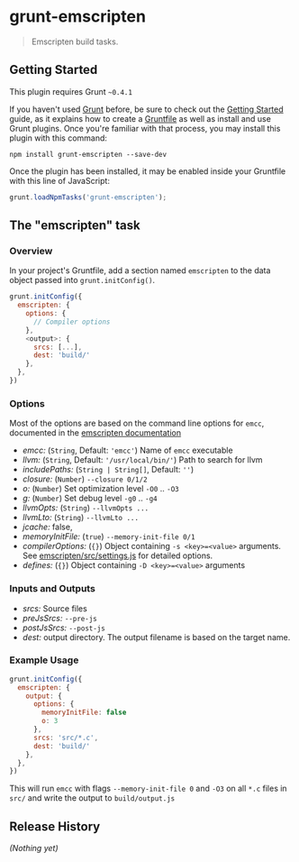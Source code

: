 # grunt-emscripten

> Emscripten build tasks.

## Getting Started
This plugin requires Grunt `~0.4.1`

If you haven't used [Grunt](http://gruntjs.com/) before, be sure to check out the [Getting Started](http://gruntjs.com/getting-started) guide, as it explains how to create a [Gruntfile](http://gruntjs.com/sample-gruntfile) as well as install and use Grunt plugins. Once you're familiar with that process, you may install this plugin with this command:

```shell
npm install grunt-emscripten --save-dev
```

Once the plugin has been installed, it may be enabled inside your Gruntfile with this line of JavaScript:

```js
grunt.loadNpmTasks('grunt-emscripten');
```

## The "emscripten" task

### Overview
In your project's Gruntfile, add a section named `emscripten` to the data object passed into `grunt.initConfig()`.

```js
grunt.initConfig({
  emscripten: {
    options: {
      // Compiler options
    },
    <output>: {
      srcs: [...],
      dest: 'build/'
    },
  },
})
```

### Options
Most of the options are based on the command line options for `emcc`, documented in the
[emscripten documentation](https://kripken.github.io/emscripten-site/docs/tools_reference/emcc.html)

- *emcc:* (`String`, Default: `'emcc'`) Name of `emcc` executable
- *llvm:* (`String`, Default: `'/usr/local/bin/'`) Path to search for llvm
- *includePaths:* (`String | String[]`, Default: `''`)
- *closure:* (`Number`) `--closure 0/1/2`
- *o:* (`Number`) Set optimization level `-O0` .. `-O3` 
- *g:* (`Number`) Set debug level `-g0` .. `-g4`
- *llvmOpts:* (`String`) `--llvmOpts ...`
- *llvmLto:* (`String`) `--llvmLto ...`
- *jcache:* false,
- *memoryInitFile:* (`true`) `--memory-init-file 0/1`
- *compilerOptions:* (`{}`) Object containing `-s <key>=<value>` arguments. See
  [emscripten/src/settings.js](https://github.com/kripken/emscripten/blob/master/src/settings.js)
  for detailed options.
- *defines:* (`{}`) Object containing `-D <key>=<value>` arguments

### Inputs and Outputs
- *srcs:* Source files
- *preJsSrcs:* `--pre-js`
- *postJsSrcs:* `--post-js`
- *dest:* output directory. The output filename is based on the target name.

### Example Usage
```js
grunt.initConfig({
  emscripten: {
    output: {
      options: {
        memoryInitFile: false
        o: 3
      },
      srcs: 'src/*.c',
      dest: 'build/'
    },
  },
})
```

This will run `emcc` with flags `--memory-init-file 0` and `-O3` on all
`*.c` files in `src/` and write the output to `build/output.js`

## Release History
_(Nothing yet)_
